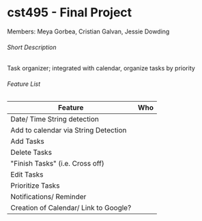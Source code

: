 # cst495 - Final Project

Members: Meya Gorbea, Cristian Galvan, Jessie Dowding

###### Short Description
Task organizer; integrated with calendar, organize tasks by priority

###### Feature List

| Feature        | Who         | 
| ------------- |:-------------:|
|  Date/ Time String detection    |       |
|  Add to calendar via String Detection    |       |
|  Add Tasks    |       |
|  Delete Tasks    |       |
|  "Finish Tasks" (i.e. Cross off)    |       |
|  Edit Tasks    |       |
|  Prioritize Tasks    |       |
|  Notifications/ Reminder    |       |
|  Creation of Calendar/ Link to Google?    |       |

